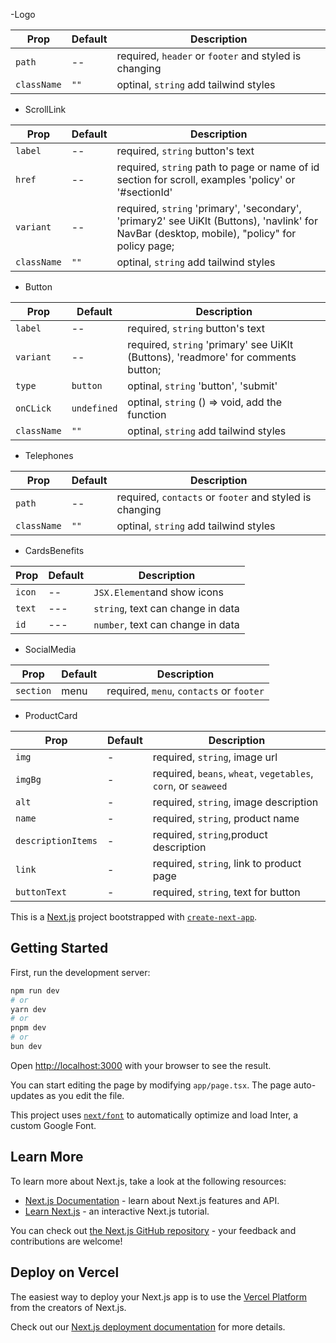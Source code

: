 -Logo

| Prop        | Default | Description                                           |
| ----------- | ------- | ----------------------------------------------------- |
| `path`      | --      | required, `header` or `footer` and styled is changing |
| `className` | `""`    | optinal, `string` add tailwind styles                 |

- ScrollLink

| Prop        | Default | Description                                                                                                                                  |
| ----------- | ------- | -------------------------------------------------------------------------------------------------------------------------------------------- |
| `label`     | --      | required, `string` button's text                                                                                                             |
| `href`      | --      | required, `string` path to page or name of id section for scroll, examples 'policy' or '#sectionId'                                          |
| `variant`   | --      | required, `string` 'primary', 'secondary', 'primary2' see UiKIt (Buttons), 'navlink' for NavBar (desktop, mobile), "policy" for policy page; |
| `className` | `""`    | optinal, `string` add tailwind styles                                                                                                        |

- Button

| Prop        | Default     | Description                                                                       |
| ----------- | ----------- | --------------------------------------------------------------------------------- |
| `label`     | --          | required, `string` button's text                                                  |
| `variant`   | --          | required, `string` 'primary' see UiKIt (Buttons), 'readmore' for comments button; |
| `type`      | `button`    | optinal, `string` 'button', 'submit'                                              |
| `onCLick`   | `undefined` | optinal, `string` () => void, add the function                                    |
| `className` | `""`        | optinal, `string` add tailwind styles                                             |

- Telephones

| Prop        | Default | Description                                             |
| ----------- | ------- | ------------------------------------------------------- |
| `path`      | --      | required, `contacts` or `footer` and styled is changing |
| `className` | `""`    | optinal, `string` add tailwind styles                   |

- CardsBenefits

| Prop   | Default | Description                       |
| ------ | ------- | --------------------------------- |
| `icon` | --      | `JSX.Element`and show icons       |
| `text` | ---     | `string`, text can change in data |
| `id`   | ---     | `number`, text can change in data |

- SocialMedia

| Prop      | Default | Description                              |
| --------- | ------- | ---------------------------------------- |
| `section` | menu    | required, `menu`, `contacts` or `footer` |

- ProductCard

| Prop               | Default | Description                                                    |
| ------------------ | ------- | -------------------------------------------------------------- |
| `img`              | -       | required, `string`, image url                                  |
| `imgBg`            | -       | required, `beans`, `wheat`, `vegetables`, `corn`, or `seaweed` |
| `alt`              | -       | required, `string`, image description                          |
| `name`             | -       | required, `string`, product name                               |
| `descriptionItems` | -       | required, `string`,product description                         |
| `link`             | -       | required, `string`, link to product page                       |
| `buttonText`       | -       | required, `string`, text for button                            |

This is a [Next.js](https://nextjs.org/) project bootstrapped with
[`create-next-app`](https://github.com/vercel/next.js/tree/canary/packages/create-next-app).

## Getting Started

First, run the development server:

```bash
npm run dev
# or
yarn dev
# or
pnpm dev
# or
bun dev
```

Open [http://localhost:3000](http://localhost:3000) with your browser to see the
result.

You can start editing the page by modifying `app/page.tsx`. The page
auto-updates as you edit the file.

This project uses
[`next/font`](https://nextjs.org/docs/basic-features/font-optimization) to
automatically optimize and load Inter, a custom Google Font.

## Learn More

To learn more about Next.js, take a look at the following resources:

- [Next.js Documentation](https://nextjs.org/docs) - learn about Next.js
  features and API.
- [Learn Next.js](https://nextjs.org/learn) - an interactive Next.js tutorial.

You can check out
[the Next.js GitHub repository](https://github.com/vercel/next.js/) - your
feedback and contributions are welcome!

## Deploy on Vercel

The easiest way to deploy your Next.js app is to use the
[Vercel Platform](https://vercel.com/new?utm_medium=default-template&filter=next.js&utm_source=create-next-app&utm_campaign=create-next-app-readme)
from the creators of Next.js.

Check out our
[Next.js deployment documentation](https://nextjs.org/docs/deployment) for more
details.
